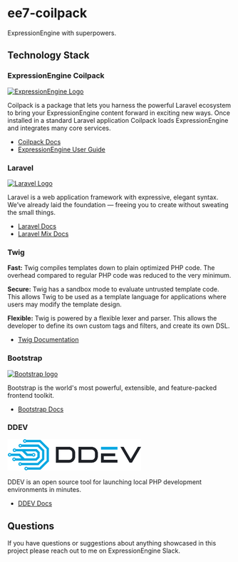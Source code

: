 # ee7-coilpack

ExpressionEngine with superpowers.

## Technology Stack

### ExpressionEngine Coilpack

<a target="_blank" href="https://expressionengine.com"><img src="https://expressionengine.com/asset/img/expressionengine-with-text.svg"  width="300" style="max-width: 100%" alt="ExpressionEngine Logo"></a>

Coilpack is a package that lets you harness the powerful Laravel ecosystem to bring your ExpressionEngine content forward in exciting new ways. Once installed in a standard Laravel application Coilpack loads ExpressionEngine and integrates many core services.

- [Coilpack Docs](https://expressionengine.github.io/coilpack-docs/)
- [ExpressionEngine User Guide](https://docs.expressionengine.com/latest/index.html)

### Laravel

<a href="https://laravel.com" target="_blank"><img src="https://raw.githubusercontent.com/laravel/art/master/logo-lockup/5%20SVG/2%20CMYK/1%20Full%20Color/laravel-logolockup-cmyk-red.svg" width="300" style="max-width: 100%" alt="Laravel Logo"></a>

Laravel is a web application framework with expressive, elegant syntax. We’ve already laid the foundation — freeing you to create without sweating the small things.

- [Laravel Docs](https://laravel.com/docs)
- [Laravel Mix Docs](https://laravel-mix.com/docs/main/what-is-mix)

### Twig

**Fast:** Twig compiles templates down to plain optimized PHP code. The overhead compared to regular PHP code was reduced to the very minimum.

**Secure:** Twig has a sandbox mode to evaluate untrusted template code. This allows Twig to be used as a template language for applications where users may modify the template design.

**Flexible:** Twig is powered by a flexible lexer and parser. This allows the developer to define its own custom tags and filters, and create its own DSL.

- [Twig Documentation](https://twig.symfony.com/doc/3.x/)

### Bootstrap

<a href="https://getbootstrap.com/" target="_blank"><img src="https://getbootstrap.com/docs/5.2/assets/brand/bootstrap-logo-shadow.png" alt="Bootstrap logo" style="max-width: 100%;" width="100"></a>

Bootstrap is the world's most powerful, extensible, and feature-packed frontend toolkit.

- [Bootstrap Docs](https://getbootstrap.com/docs/5.3/getting-started/introduction/)

### DDEV

<a target="_blank" rel="noopener noreferrer" href="/ddev/ddev/blob/master/images/ddev-logo.svg"><img src="https://raw.githubusercontent.com/ddev/ddev/master/images/ddev-logo.svg" alt="DDEV Logo" width="300" style="max-width: 100%;"></a>

DDEV is an open source tool for launching local PHP development environments in minutes.

- [DDEV Docs](https://ddev.readthedocs.io/en/stable/)

## Questions

If you have questions or suggestions about anything showcased in this project please reach out to me on ExpressionEngine Slack.
